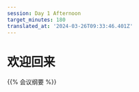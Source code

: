 ```yaml
---
session: Day 1 Afternoon
target_minutes: 180
translated_at: '2024-03-26T09:33:46.401Z'
---
```


# 欢迎回来

{{% 会议纲要 %}}
